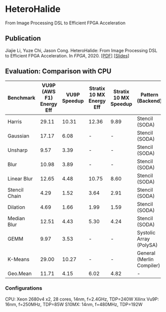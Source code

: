 # HeteroHalide
From Image Processing DSL to Efficient FPGA Acceleration

## Publication
Jiajie Li, Yuze Chi, Jason Cong. HeteroHalide: From Image Processing DSL to Efficient FPGA Acceleration. In *FPGA*, 2020. [[PDF]](https://vast.cs.ucla.edu/~chiyuze/pub/fpga20-heterohalide.pdf) [[Slides]](https://vast.cs.ucla.edu/~chiyuze/pub/fpga20-heterohalide.slides.pdf)

## Evaluation: Comparison with CPU
| Benchmark | VU9P (AWS F1) Energy Eff | VU9P Speedup | Stratix 10 MX Energy Eff | Stratix 10 MX Speedup | Pattern (Backend) | 
| --- | --- | --- | --- | --- | --- |
| Harris | 29.11 | 10.31 | 12.36 | 9.89 | Stencil (SODA) | 
| Gaussian | 17.17 | 6.08 | - | - | Stencil (SODA) | 
| Unsharp | 9.57 | 3.39 | - | - | Stencil (SODA) | 
| Blur | 10.98 | 3.89 | - | - | Stencil (SODA) | 
| Linear Blur | 12.65 | 4.48 | 10.75 | 8.60 | Stencil (SODA) |
| Stencil Chain | 4.29 | 1.52 | 3.64 | 2.91 | Stencil (SODA) | 
| Dilation | 4.69 | 1.66 | 1.99 | 1.59 | Stencil (SODA) |
| Median Blur | 12.51 | 4.43 | 5.30 | 4.24 | Stencil (SODA) | 
| GEMM | 9.97 | 3.53 | - | - | Systolic Array (PolySA) | 
| K-Means | 29.00 | 10.27 | - | - | General (Merlin Compiler) | 
| Geo.Mean | 11.71 | 4.15 | 6.02 | 4.82 | - |

### Configurations
CPU: Xeon 2680v4 x2, 28 cores, 14nm, f=2.4GHz, TDP=240W
Xilinx Vu9P: 16nm, f=250MHz, TDP=85W
S10MX: 14nm, f=480MHz, TDP=192W